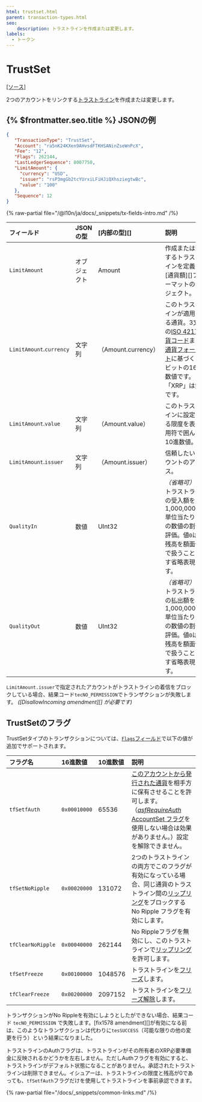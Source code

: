 ```yaml
---
html: trustset.html
parent: transaction-types.html
seo:
    description: トラストラインを作成または変更します。
labels:
  - トークン
---
```

# TrustSet

[[ソース]](https://github.com/XRPLF/rippled/blob/master/src/xrpld/app/tx/detail/SetTrust.cpp "Source")

2つのアカウントをリンクする[トラストライン](../../../../concepts/tokens/fungible-tokens/index.md)を作成または変更します。

## {% $frontmatter.seo.title %} JSONの例

```json
{
   "TransactionType": "TrustSet",
   "Account": "ra5nK24KXen9AHvsdFTKHSANinZseWnPcX",
   "Fee": "12",
   "Flags": 262144,
   "LastLedgerSequence": 8007750,
   "LimitAmount": {
     "currency": "USD",
     "issuer": "rsP3mgGb2tcYUrxiLFiHJiQXhsziegtwBc",
     "value": "100"
   },
   "Sequence": 12
}
```

{% raw-partial file="/@l10n/ja/docs/_snippets/tx-fields-intro.md" /%}
<!--{# fix md highlighting_ #}-->

| フィールド                    | JSONの型 | [内部の型][] | 説明       |
|:-------------------------|:----------|:------------------|:------------------|
| `LimitAmount`            | オブジェクト    | Amount            | 作成または変更するトラストラインを定義する[通貨額][]フォーマットのオブジェクト。 |
| `LimitAmount`.`currency` | 文字列    | （Amount.currency） | このトラストラインが適用される通貨。3文字の[ISO 4217通貨コード](https://www.xe.com/iso4217.php)または[通貨フォーマット](../../data-types/currency-formats.md)に基づく160ビットの16進数値です。「XRP」は無効です。 |
| `LimitAmount`.`value`    | 文字列    | （Amount.value）    | このトラストラインに設定される限度を表す引用符で囲んだ10進数値。 |
| `LimitAmount`.`issuer`   | 文字列    | （Amount.issuer）   | 信頼したいアカウントのアドレス。 |
| `QualityIn`              | 数値    | UInt32            | _（省略可）_ このトラストラインの受入額を、1,000,000,000単位当たりのこの数値の割合で評価。値`0`は、残高を額面価格で扱うことを示す省略表現です。 |
| `QualityOut`             | 数値    | UInt32            | _（省略可）_ このトラストラインの払出額を、1,000,000,000単位当たりのこの数値の割合で評価。値`0`は、残高を額面価格で扱うことを示す省略表現です。 |

`LimitAmount.issuer`で指定されたアカウントがトラストラインの着信をブロックしている場合、結果コード`tecNO_PERMISSION`でトランザクションが失敗します。 _([DisallowIncoming amendment][] が必要です)_

## TrustSetのフラグ

TrustSetタイプのトランザクションについては、[`Flags`フィールド](../common-fields.md#flagsフィールド)で以下の値が追加でサポートされます。

| フラグ名           | 16進数値      | 10進数値       | 説明                   |
|:------------------|:-------------|:--------------|:----------------------|
| `tfSetfAuth`      | `0x00010000` | 65536         | [このアカウントから発行された通貨](../../../../concepts/tokens/index.md)を相手方に保有させることを許可します。（[*asfRequireAuth* AccountSet フラグ](accountset.md#accountsetのフラグ)を使用しない場合は効果がありません。）設定を解除できません。 |
| `tfSetNoRipple`   | `0x00020000` | 131072        | 2つのトラストラインの両方でこのフラグが有効になっている場合、同じ通貨のトラストライン間の[リップリング](../../../../concepts/tokens/fungible-tokens/rippling.md)をブロックする No Ripple フラグを有効にします。 |
| `tfClearNoRipple` | `0x00040000` | 262144        | No Rippleフラグを無効にし、このトラストラインで[リップリング](../../../../concepts/tokens/fungible-tokens/rippling.md)を許可します。 |
| `tfSetFreeze`     | `0x00100000` | 1048576       | トラストラインを[フリーズ](../../../../concepts/tokens/fungible-tokens/freezes.md)します。 |
| `tfClearFreeze`   | `0x00200000` | 2097152       | トラストラインを[フリーズ解除](../../../../concepts/tokens/fungible-tokens/freezes.md)します。 |

トランザクションがNo Rippleを有効にしようとしたができない場合、結果コード `tecNO_PERMISSION` で失敗します。[fix1578 amendment][]が有効になる前は、このようなトランザクションは代わりに`tesSUCCESS`（可能な限りの他の変更を行う）という結果になりました。

トラストラインのAuthフラグは、トラストラインがその所有者のXRP必要準備金に反映されるかどうかを左右しません。ただしAuthフラグを有効にすると、トラストラインがデフォルト状態になることがありません。承認されたトラストラインは削除できません。イシュアーは、トラストラインの限度と残高が0であっても、`tfSetfAuth`フラグだけを使用してトラストラインを事前承認できます。

{% raw-partial file="/docs/_snippets/common-links.md" /%}

